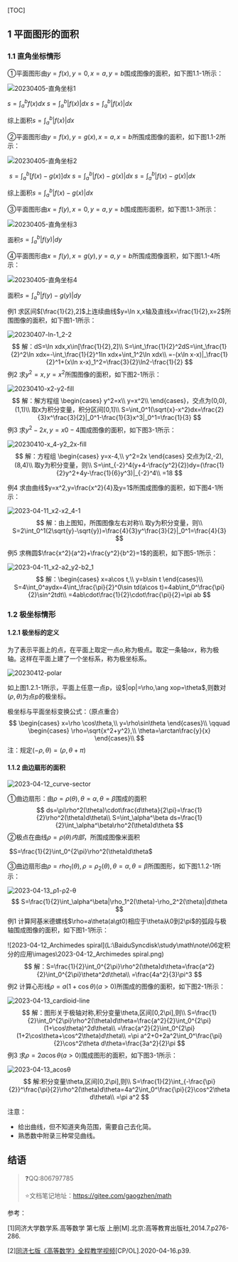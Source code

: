[TOC]

## 1 平面图形的面积

### 1.1 直角坐标情形

①平面图形由$y=f(x),y=0,x=a,y=b$围成图像的面积，如下图1.1-1所示：

![20230405-直角坐标1](L:\BaiduSyncdisk\study\math\note\06定积分的应用\images\20230405-直角坐标1.bmp)

   $s=\int_a^bf(x)dx$                                              $s=\int_a^b|f(x)|dx$                               $s=\int_a^b|f(x)|dx$

综上面积$s=\int_a^b|f(x)|dx$

②平面图形由$y=f(x),y=g(x),x=a,x=b$所围成图像的面积，如下图1.1-2所示：

![20230405-直角坐标2](L:\BaiduSyncdisk\study\math\note\06定积分的应用\images\20230405-直角坐标2.bmp)

​        $s=\int_a^b[f(x)-g(x)]dx$                          $s=\int_a^b|f(x)-g(x)|dx$            $s=\int_a^b|f(x)-g(x)|dx$

综上面积$s=\int_a^b|f(x)-g(x)|dx$

③平面图形由$x=f(y),x=0,y=a,y=b$围成图形面积，如下图1.1-3所示：

![20230405-直角坐标3](L:\BaiduSyncdisk\study\math\note\06定积分的应用\images\20230405-直角坐标3.bmp)

面积$s=\int_a^b|f(y)|dy$

④平面图形由$x=f(y),x=g(y),y=a,y=b$所围成图像面积，如下图1.1-4所示：

![20230405-直角坐标4](L:\BaiduSyncdisk\study\math\note\06定积分的应用\images\20230405-直角坐标4.bmp)

面积$s=\int_a^b|f(y)-g(y)|dy$



例1 求区间$[\frac{1}{2},2]$上连续曲线$y=\ln x,x轴及直线x=\frac{1}{2},x=2$所围图像的面积，如下图1-1所示：

![20230407-ln-1_2-2](L:\BaiduSyncdisk\study\math\note\06定积分的应用\images\20230407-ln-1_2-2.png)
$$
解：dS=\ln xdx,x\in[\frac{1}{2},2]\\
S=\int_\frac{1}{2}^2dS=\int_\frac{1}{2}^2\ln xdx=-\int_\frac{1}{2}^1ln xdx+\int_1^2\ln xdx\\
=-(x\ln x-x)|_\frac{1}{2}^1+(x\ln x-x)_1^2=\frac{3}{2}\ln2-\frac{1}{2}
$$
例2 求$y^2=x,y=x^2$所围图像的面积，如下图2-1所示：

![20230410-x2-y2-fill](L:\BaiduSyncdisk\study\math\note\06定积分的应用\images\20230410-x2-y2-fill.png)
$$
解：解方程组
\begin{cases}
y^2=x\\
y=x^2\\
\end{cases}，交点为(0,0),(1,1)\\
取x为积分变量，积分区间[0,1]\\
S=\int_0^1(\sqrt{x}-x^2)dx=\frac{2}{3}x^\frac{3}{2}|_0^1-\frac{1}{3}x^3|_0^1=\frac{1}{3}
$$
例3 求$y^2-2x,y=x0-4$围成图像的面积，如下图3-1所示：

![20230410-x_4-y2_2x-fill](L:\BaiduSyncdisk\study\math\note\06定积分的应用\images\20230410-x_4-y2_2x-fill.png)
$$
解：方程组
\begin{cases}
y=x-4,\\
y^2=2x
\end{cases} 交点为(2,-2),(8,4)\\
取y为积分变量，则\\
S=\int_{-2}^4(y+4-\frac{y^2}{2})dy=(\frac{1}{2}y^2+4y-\frac{1}{6}y^3)|_{-2}^4\\
=18
$$

例4 求由曲线$y=x^2,y=\frac{x^2}{4}及y=1$所围成图像的面积，如下图4-1所示：

![2023-04-11_x2-x2_4-1](L:\BaiduSyncdisk\study\math\note\06定积分的应用\images\2023-04-11_x2-x2_4-1.png)
$$
解：由上图知，所围图像左右对称\\
取y为积分变量，则\\
S=2\int_0^1(2\sqrt{y}-\sqrt{y})=\frac{4}{3}y^\frac{3}{2}|_0^1=\frac{4}{3}
$$


例5 求椭圆$\frac{x^2}{a^2}+\frac{y^2}{b^2}=1$的面积，如下图5-1所示：

![2023-04-11_x2-a2_y2-b2_1](L:\BaiduSyncdisk\study\math\note\06定积分的应用\images\2023-04-11_x2-a2_y2-b2_1.png)
$$
解：\begin{cases}
x=a\cos t,\\
y=b\sin t
\end{cases}\\
S=4\int_0^aydx=4\int_\frac{\pi}{2}^0\sin td(a\cos t)=4ab\int_0^\frac{\pi}{2}\sin^2tdt\\
=4ab\cdot\frac{1}{2}\cdot\frac{\pi}{2}=\pi ab
$$


### 1.2 极坐标情形

#### 1.2.1 极坐标的定义

为了表示平面上的点，在平面上取定一点$o$,称为极点。取定一条轴$ox$，称为极轴。这样在平面上建了一个坐标系，称为极坐标系。

![20230412-polar](L:\BaiduSyncdisk\study\math\note\06定积分的应用\images\20230412-polar.bmp)

如上图1.2.1-1所示，平面上任意一点p，设$|op|=\rho,\ang xop=\theta$,则数对$(\rho,\theta)$为点p的极坐标。

极坐标与平面坐标变换公式：（原点重合）
$$
\begin{cases}
x=\rho \cos\theta,\\
y=\rho\sin\theta
\end{cases}\\
\qquad
\begin{cases}
\rho=\sqrt{x^2+y^2},\\
\theta=\arctan\frac{y}{x}
\end{cases}\\
$$
注：规定$(-\rho,\theta)=(\rho,\theta+\pi)$

#### 1.1.2 曲边扇形的面积

![2023-04-12_curve-sector](L:\BaiduSyncdisk\study\math\note\06定积分的应用\images\2023-04-12_curve-sector.png)

①曲边扇形：由$\rho=\rho(\theta),\theta=\alpha,\theta=\beta$围成的面积
$$
ds=\pi\rho^2(\theta)\cdot\frac{d\theta}{2\pi}=\frac{1}{2}\rho^2(\theta)d\theta\\
S=\int_\alpha^\beta ds=\frac{1}{2}\int_\alpha^\beta\rho^2(\theta)d\theta
$$
②极点在曲线$\rho=\rho(\theta)内部$，所围成图像米面积

​		$S=\frac{1}{2}\int_0^{2\pi}\rho^2(\theta)d\theta$

③曲边扇形由$\rho=rho_1(\theta),\rho=\rho_2(\theta),\theta=\alpha,\theta=\beta$所围图形，如下图1.1.2-1所示：

![2023-04-13_ρ1-ρ2-θ](L:\BaiduSyncdisk\study\math\note\06定积分的应用\images\2023-04-13_ρ1-ρ2-θ.png)
$$
S=\frac{1}{2}\int_\alpha^\beta|\rho_1^2(\theta)-\rho_2^2(\theta)|d\theta
$$
例1 计算阿基米德螺线$\rho=a\theta(a\gt0)相应于\theta从0到2\pi$的弧段与极轴围成图像的面积，如下图1-1所示：

![2023-04-12_Archimedes spiral](L:\BaiduSyncdisk\study\math\note\06定积分的应用\images\2023-04-12_Archimedes spiral.png)
$$
解：S=\frac{1}{2}\int_0^{2\pi}\rho^2(\theta)d\theta=\frac{a^2}{2}\int_0^{2\pi}\theta^2d\theta\\
=\frac{4a^2}{3}\pi^3
$$
例2 计算心形线$\rho=a(1+\cos\theta)(a\gt0)$所围成的图像的面积，如下图2-1所示：

![2023-04-13_cardioid-line](L:\BaiduSyncdisk\study\math\note\06定积分的应用\images\2023-04-13_cardioid-line.png)
$$
解：图形关于极轴对称,积分变量\theta,区间[0,2\pi],则\\
S=\frac{1}{2}\int_0^{2\pi}\rho^2(\theta)d\theta=\frac{a^2}{2}\int_0^{2\pi}(1+\cos\theta)^2d\theta\\
=\frac{a^2}{2}\int_0^{2\pi}(1+2\cos\theta+\cos^2\theta)d\theta\\
=\pi a^2+0+2a^2\int_0^\frac{\pi}{2}\cos^2\theta d\theta=\frac{3a^2}{2}\pi
$$
例3 求$\rho=2a\cos\theta(a\gt0)$围成图形的面积，如下图3-1所示：

![2023-04-13_acosθ](L:\BaiduSyncdisk\study\math\note\06定积分的应用\images\2023-04-13_acosθ.png)
$$
解:积分变量\theta,区间[0,2\pi],则\\
S=\frac{1}{2}\int_{-\frac{\pi}{2}}^\frac{\pi}{2}\rho^2(\theta)d\theta=4a^2\int_0^\frac{\pi}{2}\cos^2\theta d\theta\\
=\pi a^2
$$



注意：

+ 给出曲线，但不知道夹角范围，需要自己去化简。
+ 熟悉数中附录三种常见曲线。

## 结语

> :question:QQ:806797785
>
> :star:文档笔记地址：<https://gitee.com/gaogzhen/math>

参考：

[1]同济大学数学系.高等数学 第七版 上册[M].北京:高等教育出版社,2014.7.p276-286.

[2]<a href="https://www.bilibili.com/video/BV1864y1T7Ks">同济七版《高等数学》全程教学视频</a>[CP/OL].2020-04-16.p39.